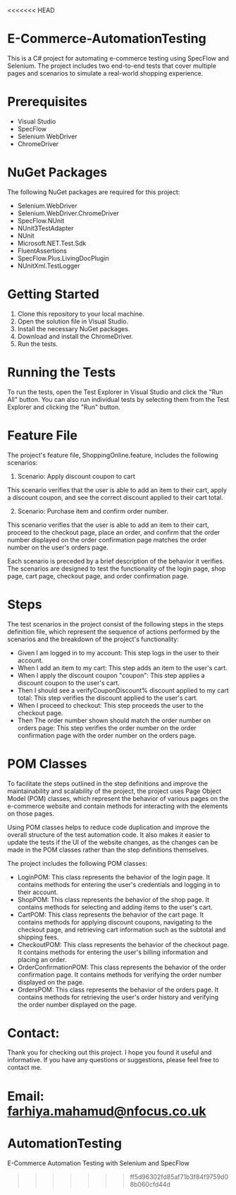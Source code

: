 <<<<<<< HEAD
# E-Commerce-AutomationTesting

This is a C# project for automating e-commerce testing using SpecFlow and Selenium. The project includes two end-to-end tests that cover multiple pages and scenarios to simulate a real-world shopping experience.

# Prerequisites

- Visual Studio
- SpecFlow
- Selenium WebDriver
- ChromeDriver

# NuGet Packages

The following NuGet packages are required for this project:

- Selenium.WebDriver 
- Selenium.WebDriver.ChromeDriver 
- SpecFlow.NUnit 
- NUnit3TestAdapter 
- NUnit 
- Microsoft.NET.Test.Sdk 
- FluentAssertions 
- SpecFlow.Plus.LivingDocPlugin 
- NUnitXml.TestLogger 

# Getting Started

1. Clone this repository to your local machine.
2. Open the solution file in Visual Studio.
3. Install the necessary NuGet packages.
4. Download and install the ChromeDriver.
5. Run the tests.


# Running the Tests

To run the tests, open the Test Explorer in Visual Studio and click the "Run All" button. You can also run individual tests by selecting them from the Test Explorer and clicking the "Run" button.

# Feature File

The project's feature file, ShoppingOnline.feature, includes the following scenarios:

1. Scenario: Apply discount coupon to cart

This scenario verifies that the user is able to add an item to their cart, apply a discount coupon, and see the correct discount applied to their cart total.

2. Scenario: Purchase item and confirm order number.

This scenario verifies that the user is able to add an item to their cart, proceed to the checkout page, place an order, and confirm that the order number displayed on the order confirmation page matches the order number on the user's orders page.

Each scenario is preceded by a brief description of the behavior it verifies. The scenarios are designed to test the functionality of the login page, shop page, cart page, checkout page, and order confirmation page.



# Steps

The test scenarios in the project consist of the following steps in the steps definition file, which represent the sequence of actions performed by the scenarios and the breakdown of the project's functionality:

- Given I am logged in to my account: This step logs in the user to their account.
- When I add an item to my cart: This step adds an item to the user's cart.
- When I apply the discount coupon "coupon": This step applies a discount coupon to the user's cart.
- Then I should see a verifyCouponDiscount% discount applied to my cart total: This step verifies the discount applied to the user's cart.
- When I proceed to checkout: This step proceeds the user to the checkout page.
- Then The order number shown should match the order number on orders page: This step verifies the order number on the order confirmation page with the order number on the orders page.

# POM Classes

To facilitate the steps outlined in the step definitions and improve the maintainability and scalability of the project, the project uses Page Object Model (POM) classes, which represent the behavior of various pages on the e-commerce website and contain methods for interacting with the elements on those pages.

Using POM classes helps to reduce code duplication and improve the overall structure of the test automation code. It also makes it easier to update the tests if the UI of the website changes, as the changes can be made in the POM classes rather than the step definitions themselves.

The project includes the following POM classes:

- LoginPOM: This class represents the behavior of the login page. It contains methods for entering the user's credentials and logging in to their account.
- ShopPOM: This class represents the behavior of the shop page. It contains methods for selecting and adding items to the user's cart.
- CartPOM: This class represents the behavior of the cart page. It contains methods for applying discount coupons, navigating to the checkout page, and retrieving cart information such as the subtotal and shipping fees.
- CheckoutPOM: This class represents the behavior of the checkout page. It contains methods for entering the user's billing information and placing an order.
- OrderConfirmationPOM: This class represents the behavior of the order confirmation page. It contains methods for verifying the order number displayed on the page.
- OrdersPOM: This class represents the behavior of the orders page. It contains methods for retrieving the user's order history and verifying the order number displayed on the page.



# Contact:

Thank you for checking out this project. I hope you found it useful and informative. If you have any questions or suggestions, please feel free to contact me.

Email: farhiya.mahamud@nfocus.co.uk
=======
# AutomationTesting
E-Commerce Automation Testing with Selenium and SpecFlow
>>>>>>> ff5d96302fd85af71b3f84f9759d08b060cfd44d
